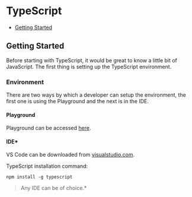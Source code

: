 <h1>TypeScript</h1>

- [Getting Started](#getting-started)

## Getting Started

Before starting with TypeScript, it would be great to know a little bit of JavaScript. The first thing is setting up the TypeScript environment.

### Environment

There are two ways by which a developer can setup the environment, the first one is using the Playground and the next is in the IDE.

#### Playground

Playground can be accessed [here](https://www.typescriptlang.org/play).

#### IDE*

VS Code can be downloaded from [visualstudio.com](https://code.visualstudio.com/).

TypeScript installation command: 

```node
npm install -g typescript
```

> Any IDE can be of choice.*